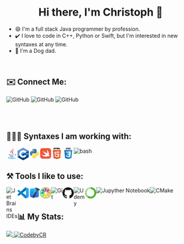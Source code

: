 <h1 align="center"> Hi there, I'm Christoph 👋 </h1>

- 😄 I'm a full stack Java programmer by profession.
- ✔️ I love to code in C++, Python or Swift, but I'm interested in new syntaxes at any time.
- 🐶 I'm a Dog dad. 

<br/>

  
## ✉️ Connect Me:  
<!--
        <img src="https://img.shields.io/github/followers/CodebyCR.svg?style=social&label=My%20GitHub" 
       href="[https://github.com/CodebyCR](https://github.com/login?return_to=https%3A%2F%2Fgithub.com%2FCodebyCR)"/>
-->

![GitHub](https://img.shields.io/badge/GitHub-100000?style=for-the-badge&logo=github&logoColor=white)
![GitHub](https://img.shields.io/badge/LinkedIn-0077B5?style=for-the-badge&logo=linkedin&logoColor=white)
![GitHub](https://img.shields.io/badge/Reddit-FF4500?style=for-the-badge&logo=reddit&logoColor=white)

<!--![GitHub](https://img.shields.io/badge/{TEXT}-{HEX-COLOR}?style=for-the-badge&logo={LOGO-NAME}&logoColor=white) -->

<!--![GitHub](https://github-profile-summary-cards.vercel.app/api/cards/profile-details?username={CodeByCR}&theme=vue) -->
<br/>
<br/>


## 👨🏻‍💻 Syntaxes I am working with:

<!-- Java -->
<img align="left" alt="java" width="30" src="https://raw.githubusercontent.com/devicons/devicon/master/icons/java/java-original.svg" />

<!-- C++ -->
<img align="left" alt="C Plus Plus" width="30" src="/Images/c++.png" />

<!-- Python  -->
<img align="left" alt="python" width="30" src="https://raw.githubusercontent.com/devicons/devicon/master/icons/python/python-original.svg" />

<!-- Swift -->
<img align="left" alt="swift" width="30" src="https://raw.githubusercontent.com/devicons/devicon/master/icons/swift/swift-original.svg"/> 

<!-- HTML -->
<img align="left" alt="HTML5" width="30" src="https://raw.githubusercontent.com/github/explore/80688e429a7d4ef2fca1e82350fe8e3517d3494d/topics/html/html.png" />

<!-- CSS -->
<img align="left" alt="CSS3" width="30" src="https://raw.githubusercontent.com/github/explore/80688e429a7d4ef2fca1e82350fe8e3517d3494d/topics/css/css.png" />

<!-- Bash -->
<img  alt="bash" width="30" src="https://www.vectorlogo.zone/logos/gnu_bash/gnu_bash-icon.svg" /> 

<br/>
<br/>


## ⚒ Tools I like to use:

<!-- Intellij -->
<img align="left" alt="Jet Brains IDEs" width="30" src="https://www.vectorlogo.zone/logos/jetbrains/jetbrains-icon.svg" />

<!-- VS Code -->
<img align="left" alt="Visual Studio Code" width="30" src="https://raw.githubusercontent.com/github/explore/80688e429a7d4ef2fca1e82350fe8e3517d3494d/topics/visual-studio-code/visual-studio-code.png" />

<!-- Xcode -->
<img align="left" alt="XCode" width="30" src="/Images/xcode.png" />

<!-- Juce -->
<img align="left" alt="Juce" width="30" src="/Images/juce.png" />

<!-- GIT -->
<img align="left" alt="Git" width="30" src="https://www.vectorlogo.zone/logos/git-scm/git-scm-icon.svg" /> 

<!-- GITHub -->
<img align="left" alt="GitHub" width="30" src="https://raw.githubusercontent.com/github/explore/78df643247d429f6cc873026c0622819ad797942/topics/github/github.png" />

 <!-- Udemy -->
<img align="left"  alt="Udemy" width="30px" src="https://www.vectorlogo.zone/logos/udemy/udemy-icon.svg"/>

<!-- Anaconda -->
<img align="left" alt="Anaconda" height="30" src="/Images/anaconda.png" />

<!-- Jupyther Notebook -->
<img align="left" alt="Jupyther Notebook" height="30" src="https://www.vectorlogo.zone/logos/jupyter/jupyter-icon.svg" />

<!-- CMake -->
<img alt="CMake" height="30" src="https://www.vectorlogo.zone/logos/cmake/cmake-icon.svg" />
  
<!-- Terminal 
<img align="left" alt="Terminal" width="30" src="https://raw.githubusercontent.com/github/explore/80688e429a7d4ef2fca1e82350fe8e3517d3494d/topics/terminal/terminal.png" />

<img src="https://www.vectorlogo.zone/logos/dartlang/dartlang-icon.svg" alt="dart" width="30" /> 
  
<img src="https://www.vectorlogo.zone/logos/flutterio/flutterio-icon.svg" alt="flutter" width="30" /> 

 Tensorflow
<img src="https://www.vectorlogo.zone/logos/tensorflow/tensorflow-icon.svg" alt="tensorflow" width="30" /> </a>

-->  
  
<br/>
<br/>


## 📊  My Stats:
<div>
  <a href="https://github.com/CodebyCR">
  <img height="180em"  src="https://github-readme-stats.vercel.app/api?username=CodebyCR&count_private=false&theme=prussian&show_icons=true"/>

  <img  height="180em"  alt="CodebyCR"  src="https://github-readme-stats.vercel.app/api/top-langs?username=CodebyCR&layout=compact&langs_count=8&theme=prussian&hide=html,css"/>
</div>



<!--
Markdown Cheate Sheet:
https://www.markdownguide.org/cheat-sheet
-->
